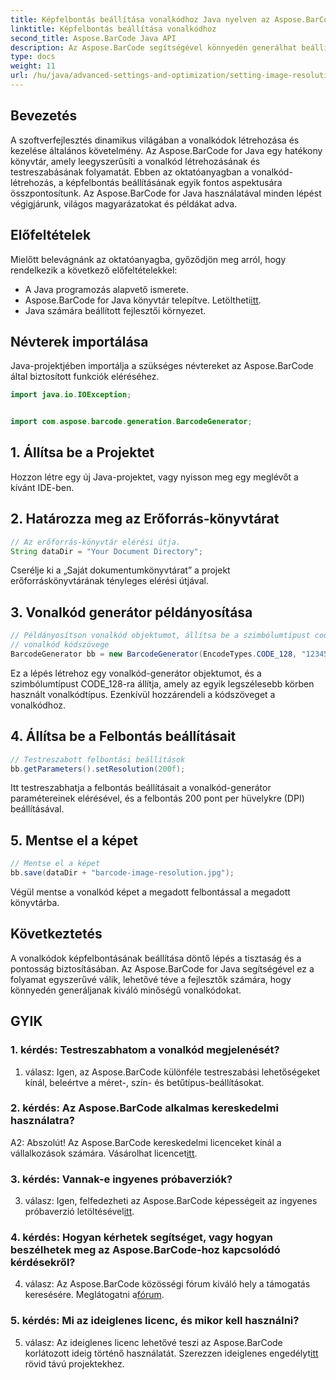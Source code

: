 ```yaml
---
title: Képfelbontás beállítása vonalkódhoz Java nyelven az Aspose.BarCode segítségével
linktitle: Képfelbontás beállítása vonalkódhoz
second_title: Aspose.BarCode Java API
description: Az Aspose.BarCode segítségével könnyedén generálhat beállítási képfelbontás vonalkódokat Java nyelven. Testreszabhatja a beállításokat a tisztaság és a pontosság érdekében.
type: docs
weight: 11
url: /hu/java/advanced-settings-and-optimization/setting-image-resolution-barcode/
---
```

## Bevezetés

A szoftverfejlesztés dinamikus világában a vonalkódok létrehozása és kezelése általános követelmény. Az Aspose.BarCode for Java egy hatékony könyvtár, amely leegyszerűsíti a vonalkód létrehozásának és testreszabásának folyamatát. Ebben az oktatóanyagban a vonalkód-létrehozás, a képfelbontás beállításának egyik fontos aspektusára összpontosítunk. Az Aspose.BarCode for Java használatával minden lépést végigjárunk, világos magyarázatokat és példákat adva.

## Előfeltételek

Mielőtt belevágnánk az oktatóanyagba, győződjön meg arról, hogy rendelkezik a következő előfeltételekkel:

- A Java programozás alapvető ismerete.
-  Aspose.BarCode for Java könyvtár telepítve. Letöltheti[itt](https://releases.aspose.com/barcode/java/).
- Java számára beállított fejlesztői környezet.

## Névterek importálása

Java-projektjében importálja a szükséges névtereket az Aspose.BarCode által biztosított funkciók eléréséhez.

```java
import java.io.IOException;


import com.aspose.barcode.generation.BarcodeGenerator;
```

## 1. Állítsa be a Projektet

Hozzon létre egy új Java-projektet, vagy nyisson meg egy meglévőt a kívánt IDE-ben.

## 2. Határozza meg az Erőforrás-könyvtárat

```java
// Az erőforrás-könyvtár elérési útja.
String dataDir = "Your Document Directory";
```

Cserélje ki a „Saját dokumentumkönyvtárat” a projekt erőforráskönyvtárának tényleges elérési útjával.

## 3. Vonalkód generátor példányosítása

```java
// Példányosítson vonalkód objektumot, állítsa be a szimbólumtípust code128-ra, és állítsa be a
// vonalkód kódszövege
BarcodeGenerator bb = new BarcodeGenerator(EncodeTypes.CODE_128, "1234567");
```

Ez a lépés létrehoz egy vonalkód-generátor objektumot, és a szimbólumtípust CODE_128-ra állítja, amely az egyik legszélesebb körben használt vonalkódtípus. Ezenkívül hozzárendeli a kódszöveget a vonalkódhoz.

## 4. Állítsa be a Felbontás beállításait

```java
// Testreszabott felbontási beállítások
bb.getParameters().setResolution(200f);
```

Itt testreszabhatja a felbontás beállításait a vonalkód-generátor paramétereinek elérésével, és a felbontás 200 pont per hüvelykre (DPI) beállításával.

## 5. Mentse el a képet

```java
// Mentse el a képet
bb.save(dataDir + "barcode-image-resolution.jpg");
```

Végül mentse a vonalkód képet a megadott felbontással a megadott könyvtárba.

## Következtetés

A vonalkódok képfelbontásának beállítása döntő lépés a tisztaság és a pontosság biztosításában. Az Aspose.BarCode for Java segítségével ez a folyamat egyszerűvé válik, lehetővé téve a fejlesztők számára, hogy könnyedén generáljanak kiváló minőségű vonalkódokat.

## GYIK

### 1. kérdés: Testreszabhatom a vonalkód megjelenését?

1. válasz: Igen, az Aspose.BarCode különféle testreszabási lehetőségeket kínál, beleértve a méret-, szín- és betűtípus-beállításokat.

### 2. kérdés: Az Aspose.BarCode alkalmas kereskedelmi használatra?

 A2: Abszolút! Az Aspose.BarCode kereskedelmi licenceket kínál a vállalkozások számára. Vásárolhat licencet[itt](https://purchase.aspose.com/buy).

### 3. kérdés: Vannak-e ingyenes próbaverziók?

 3. válasz: Igen, felfedezheti az Aspose.BarCode képességeit az ingyenes próbaverzió letöltésével[itt](https://releases.aspose.com/).

### 4. kérdés: Hogyan kérhetek segítséget, vagy hogyan beszélhetek meg az Aspose.BarCode-hoz kapcsolódó kérdésekről?

 4. válasz: Az Aspose.BarCode közösségi fórum kiváló hely a támogatás keresésére. Meglátogatni a[fórum](https://forum.aspose.com/c/barcode/13).

### 5. kérdés: Mi az ideiglenes licenc, és mikor kell használni?

 5. válasz: Az ideiglenes licenc lehetővé teszi az Aspose.BarCode korlátozott ideig történő használatát. Szerezzen ideiglenes engedélyt[itt](https://purchase.aspose.com/temporary-license/) rövid távú projektekhez.